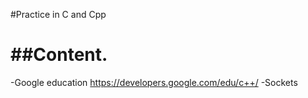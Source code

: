 #Practice in C and Cpp

##Content.
====================
-Google education https://developers.google.com/edu/c++/
-Sockets
